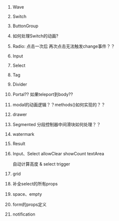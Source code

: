 1. Wave

2. Switch

3. ButtonGroup

4. 如何处理Switch的动画?

5. Radio: 点击一次后 再次点击无法触发change事件？？

6. Input

7. Select

8. Tag

9. Divider

10. Portal?? 如果teleport到body??

11. modal的动画逻辑？？methods()如何实现的？？

12. drawer

13. Segmented 分段控制器中间滑块如何处理？？

14. watermark

15. Result

16. Input、Select
    allowClear
    showCount
    textArea

    自动计算高度 & select trigger

17. grid

18. 补全select的所有props

19. space、empty

20. form的props定义

21. notification
